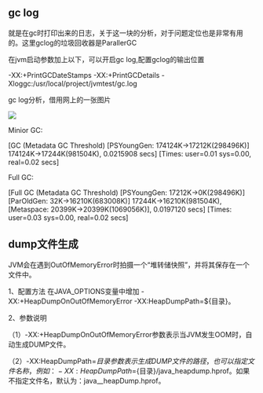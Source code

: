 ## gc log
就是在gc时打印出来的日志，关于这一块的分析，对于问题定位也是非常有用的。这里gclog的垃圾回收器是ParallerGC

在jvm启动参数加上以下，可以开启gc log,配置gclog的输出位置

-XX:+PrintGCDateStamps -XX:+PrintGCDetails -Xloggc:/usr/local/project/jvmtest/gc.log

gc log分析，借用网上的一张图片

![](https://img-blog.csdnimg.cn/20190123233709829.jpg?x-oss-process=image/watermark,type_ZmFuZ3poZW5naGVpdGk,shadow_10,text_aHR0cHM6Ly9ibG9nLmNzZG4ubmV0L3FxXzIwNTk3NzI3,size_16,color_FFFFFF,t_70)

Minior GC:

[GC (Metadata GC Threshold) [PSYoungGen: 174124K->17212K(298496K)] 174124K->17244K(981504K), 0.0215908 secs] [Times: user=0.01 sys=0.00, real=0.02 secs]

Full GC:

[Full GC (Metadata GC Threshold) [PSYoungGen: 17212K->0K(298496K)] [ParOldGen: 32K->16210K(683008K)] 17244K->16210K(981504K), [Metaspace: 20399K->20399K(1069056K)], 0.0197120 secs] [Times: user=0.03 sys=0.00, real=0.02 secs] 

## dump文件生成
JVM会在遇到OutOfMemoryError时拍摄一个“堆转储快照”，并将其保存在一个文件中。

1、配置方法 在JAVA_OPTIONS变量中增加 -XX:+HeapDumpOnOutOfMemoryError -XX:HeapDumpPath=${目录}。

2、参数说明

（1）-XX:+HeapDumpOnOutOfMemoryError参数表示当JVM发生OOM时，自动生成DUMP文件。

（2）-XX:HeapDumpPath=${目录}参数表示生成DUMP文件的路径，也可以指定文件名称，例如：-XX:HeapDumpPath=${目录}/java_heapdump.hprof。如果不指定文件名，默认为：java_<pid>_<date>_<time>_heapDump.hprof。

